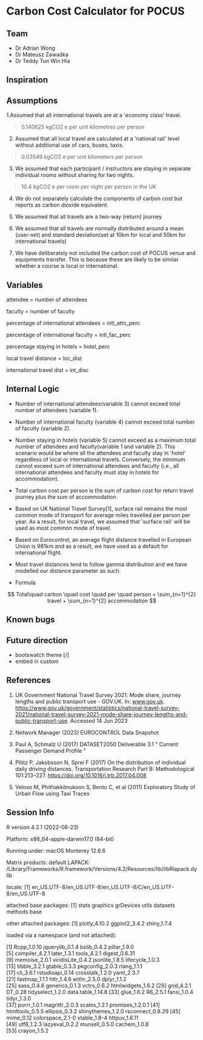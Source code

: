 # Carbon Cost Calculator for POCUS

## Team

- Dr Adrian Wong
- Dr Mateusz Zawadka
- Dr Teddy Tun Win Hla

## Inspiration

## Assumptions

1.Assumed that all international travels are at a 'economy class' travel. 

> 0.140625 kgCO2 e per unit kilometres per person

2. Assumed that all local travel are calculated at a 'national rail' level without additional use of cars, buses, taxis. 

> 0.03549 kgCO2 e per unit kilometers per person

3. We assumed that each participant / instructors are staying in separate individual rooms without sharing for two nights.

> 10.4 kgCO2 e per room per night per person in the UK 

4. We do not separately calculate the components of carbon cost but reports as carbon dioxide equivalent.

5. We assumed that all travels are a two-way (return) journey

6. We assumed that all travels are normally distributed around a mean (user-set) and standard deviation(set at 10km for local and 50km for international travels)

7.  We have deliberately not included the carbon cost of POCUS venue and equipments transfer. This is because these are likely to be similar whether a course is local or international.

## Variables

attendee = number of attendees

faculty = number of faculty

percentage of international attendees = intl_attn_perc

percentage of international faculty = intl_fac_perc

percentage staying in hotels = hotel_perc

local travel distance = loc_dist

international travel dist = int_disc 

## Internal Logic

- Number of international attendees(variable 3) cannot exceed total number of attendees (variable 1). 

- Number of international faculty (variable 4) cannot exceed total number of faculty (variable 2).

- Number staying in hotels (variable 5) cannot exceed as a maximum total number of attendees and faculty(variable 1 and variable 2). This scenario would be where all the attendees and faculty stay in 'hotel' regardless of local or international travels. Conversely, the minimum cannot exceed sum of international attendees and faculty (i.e., all international attendees and faculty must stay in hotels for accommodation).

- Total carbon cost per person is the sum of carbon cost for return travel journey plus the sum of accommodation.

- Based on UK National Travel Survey[1], surface rail remains the most common mode of transport for average miles travelled per person per year. As a result, for local travel, we assumed that 'surface rail' will be used as most common mode of travel.

- Based on Eurocontrol, an average flight distance travelled in European Union is 981km and as a result, we have used as a default for international flight. 
- Most travel distances tend to follow gamma distribution and we have modelled our distance parameter as such.

- Formula 

$$ Total\quad carbon \quad cost \quad per \quad person = \sum_{n=1}^{2} travel  +  \sum_{n=1}^{2} accommodation $$

## Known bugs 

## Future direction
- bootswatch theme [/]
- embed in custom 

## References 

1.  UK Government National Travel Survey 2021: Mode share, journey lengths and public transport use - GOV.UK. In: www.gov.uk. https://www.gov.uk/government/statistics/national-travel-survey-2021/national-travel-survey-2021-mode-share-journey-lengths-and-public-transport-use. Accessed 14 Jun 2023

2. Network Manager (2023) EUROCONTROL Data Snapshot
3. Paul A, Schmalz U (2017) DATASET2050 Deliverable 3.1 " Current Passenger Demand Profile "
4. Plötz P, Jakobsson N, Sprei F (2017) On the distribution of individual daily driving distances. Transportation Research Part B: Methodological 101:213–227. https://doi.org/10.1016/j.trb.2017.04.008
5. Veloso M, Phithakkitnukoon S, Bento C, et al (2011) Exploratory Study of Urban Flow using Taxi Traces


## Session Info


R version 4.2.1 (2022-06-23)

Platform: x86_64-apple-darwin17.0 (64-bit)

Running under: macOS Monterey 12.6.6


Matrix products: default
LAPACK: /Library/Frameworks/R.framework/Versions/4.2/Resources/lib/libRlapack.dylib

locale:
[1] en_US.UTF-8/en_US.UTF-8/en_US.UTF-8/C/en_US.UTF-8/en_US.UTF-8

attached base packages:
[1] stats     graphics  grDevices utils     datasets  methods   base     

other attached packages:
[1] plotly_4.10.2 ggplot2_3.4.2 shiny_1.7.4  

loaded via a namespace (and not attached):

 [1] Rcpp_1.0.10       jquerylib_0.1.4   bslib_0.4.2       pillar_1.9.0     
 [5] compiler_4.2.1    later_1.3.1       tools_4.2.1       digest_0.6.31    
 [9] memoise_2.0.1     viridisLite_0.4.2 jsonlite_1.8.5    lifecycle_1.0.3  
[13] tibble_3.2.1      gtable_0.3.3      pkgconfig_2.0.3   rlang_1.1.1      
[17] cli_3.6.1         rstudioapi_0.14   crosstalk_1.2.0   yaml_2.3.7       
[21] fastmap_1.1.1     httr_1.4.6        withr_2.5.0       dplyr_1.1.2      
[25] sass_0.4.6        generics_0.1.3    vctrs_0.6.2       htmlwidgets_1.6.2
[29] grid_4.2.1        DT_0.28           tidyselect_1.2.0  data.table_1.14.8
[33] glue_1.6.2        R6_2.5.1          fansi_1.0.4       tidyr_1.3.0      
[37] purrr_1.0.1       magrittr_2.0.3    scales_1.2.1      promises_1.2.0.1 
[41] htmltools_0.5.5   ellipsis_0.3.2    shinythemes_1.2.0 rsconnect_0.8.29 
[45] mime_0.12         colorspace_2.1-0  xtable_1.8-4      httpuv_1.6.11    
[49] utf8_1.2.3        lazyeval_0.2.2    munsell_0.5.0     cachem_1.0.8     
[53] crayon_1.5.2  